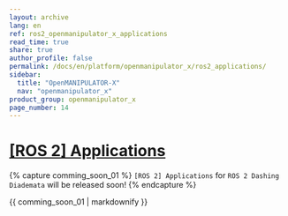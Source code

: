 ```yaml
---
layout: archive
lang: en
ref: ros2_openmanipulator_x_applications
read_time: true
share: true
author_profile: false
permalink: /docs/en/platform/openmanipulator_x/ros2_applications/
sidebar:
  title: "OpenMANIPULATOR-X"
  nav: "openmanipulator_x"
product_group: openmanipulator_x
page_number: 14
---
```


<div style="counter-reset: h1 13"></div>

# [[ROS 2] Applications](#ros-applications)

{% capture comming_soon_01 %}
`[ROS 2] Applications` for `ROS 2 Dashing Diademata` will be released soon!
{% endcapture %}
<div class="notice">{{ comming_soon_01 | markdownify }}</div>

<!--
## [Camera Application](#camera-application)

{% capture notice_01 %}
**NOTE**:
- This instructions were tested on `Ubuntu 16.04` and `ROS Kinetic Kame`.
- This instructions are supposed to be running on PC ROS packages installed in. Please run the instructions below on your PC ROS packages installed in.
{% endcapture %}
<div class="notice--info">{{ notice_01 | markdownify }}</div>

### [Install Camera Package](#install-camera-package)


#### [Astra Pro](#astra-pro)

##### Overview
![](/assets/images/platform/openmanipulator_x/OpenManipulator_camera_Astra_pro.png)  

The [Astra Series](https://orbbec3d.com/product-astra/) was designed to further improve on the attributes that set Orbbec 3D cameras apart from existing 3D cameras on the market. Astra 3D cameras provide computer vision that enables dozens of functions such as face recognition, gesture recognition, human body tracking, three-dimensional measurement, environment perception, and three-dimensional map reconstruction.

##### Specifications

| Items                                 | Specifications               |
|:--------------------------------------|:-----------------------------|
| RGB Image Resolution and Frame Rate   | 1280 x 720, @30fps           |
| Depth Imgae Resolution and Frame Rate | 640 x 480, @30fps            |
| FOV (Field-of-View)                   | 60°H x 49.5°V x 73°D         |
| Range                                 | 0.6m - 8m                    |
| USB Port                              | USB 2.0                      |
| Dimensions                            | 165mm x 30mm x 40mm          |
| Operating Systems                     | Android/Linux/Windows 7/8/10 |
| SDK                                   | Astra SDK or OpenNI          |
| Microphones                           | 2 (Built - in)               |

##### Installation
The following commands will install relevant Astra Pro library.
  ``` bash
  $ sudo apt-get install ros-kinetic-rgbd-launch ros-kinetic-libuvc-camera
  ```
  ``` bash
  $ cd ~/catkin_ws/src
  $ git clone https://github.com/orbbec/ros_astra_camera.git
  $ git clone https://github.com/ROBOTIS-GIT/ros_astra_launch.git
  $ cd ~/catkin_ws && catkin_make
  $ roscd astra_camera && ./scripts/create_udev_rules
  ```
##### Execution  
Run the following command.
  ``` bash
  $ sudo chmod a+rw /dev/bus/usb/${USB}/${PORT}
  $ roslaunch ros_astra_launch astra_pro.launch
  ```

You can use RViz or image_view to verify driver. You can select data topic name related to Astra Pro from drop down menu at the top of the application.
  ``` bash
  $ rqt_image_view
  ```

##### Reference
- [ORBBEC Astra Pro](https://orbbec3d.com/product-astra-pro/)    
- [Astra Pro ROS package](https://github.com/orbbec/ros_astra_camera)

#### [Realsense D435](#realsense-d435)

##### Overview
![](/assets/images/platform/openmanipulator_x/OpenManipulator_camera_Realsense_D435.png)  

The [Intel® RealSense™ Depth Camera D435](https://realsense.intel.com/depth-camera/#D415_D435) is a USB-powered depth camera and consists of a pair of depth sensors, RGB sensor, and infrared projector. It is ideal for makers and developers to add depth perception capability to their prototype development. The D435 is designed to best fit your prototype.

##### Specifications

| Items                                | Specifications                        |
|:-------------------------------------|:--------------------------------------|
| Use Environment                      | Indoor/Outdoor                        |
| RGB Sensor Resolution and Frame Rate | 1920 x 1080 at 30 fps                 |
| RGB Sensor FOV                       | 69.4°(H) x 42.5°(V) x 77°(D) (+/- 3°) |
| Depth Stream Output Resolution       | Up to 1280 x 720                      |
| Depth Stream Output Frame Rate       | Up to 90 fps                          |
| Depth Field of View (FOV)            | 85.2°(H) x 58°(V) x 94°(D) (+/- 3°)   |
| Minimum Depth Distance (Min-Z)       | 0.2m                                  |
| Maximum Range                        | Approx.10 meters                      |
| Dimension                            | 90 mm x 25 mm x 25 mm                 |
| Connectors                           | USB 3.0 Type - C                      |

##### Installation
The following commands will install relevant Intel® RealSense™ Depth Camera D435 library.
  ``` bash
  $ sudo apt-key adv --keyserver keys.gnupg.net --recv-key C8B3A55A6F3EFCDE || sudo apt-key adv --keyserver hkp://keyserver.ubuntu.com:80 --recv-key C8B3A55A6F3EFCDE
  $ sudo add-apt-repository "deb http://realsense-hw-public.s3.amazonaws.com/Debian/apt-repo xenial main" -u
  $ sudo apt-get install librealsense2-dev librealsense2-utils ros-kinetic-rgbd-launch
  ```
  ``` bash
  $ cd ~/catkin_ws/src
  $ git clone https://github.com/intel-ros/realsense.git
  $ cd ~/catkin_ws && catkin_make
  ```
##### Execution  
Run the following command.
  ``` bash
  $ roslaunch realsense2_camera rs_camera.launch
  ```

You can use RViz or image_view to verify driver. You can select data topic name related to Intel® RealSense™ Depth Camera D435 from drop down menu at the top of the application.
  ``` bash
  $ rqt_image_view
  ```

##### Reference
- [Intel® RealSense™ Depth Camera D435](https://realsense.intel.com/depth-camera/#D415_D435)    
- [Realsense ROS package](https://github.com/intel-ros/realsense)

#### [Raspberry Pi Camera V2](#raspberry-pi-camera-v2)

##### Overview
![](/assets/images/platform/turtlebot3/appendix_raspi_cam/Pi-Camera-front.jpg)

Please refer the detailed description of [Raspberry Pi Camera V2](/docs/en/platform/turtlebot3/appendix_raspi_cam/#overview)


##### Specifications

Please refer the detailed Specification of [Raspberry Pi Camera V2](/docs/en/platform/turtlebot3/appendix_raspi_cam/#specifications)

##### Installation

**Warning!**     
Raspberry pi must be installed before setting up the Raspberry Pi Camera V2.    
Please check this link out. [Raspberry Pi 3 Setup](/docs/en/platform/turtlebot3/raspberry_pi_3_setup/)
{: .notice--warning}

**[Raspberry Pi]** Setting up the camera hardware

``` bash
$ sudo raspi-config
```

![](/assets/images/platform/turtlebot3/appendix_raspi_cam/pi-cam-hardware-setting-1.png)

Select **3 Interfacing Options**    
![](/assets/images/platform/turtlebot3/appendix_raspi_cam/pi-cam-hardware-setting-2.png)

Select **P1 Camera**    
![](/assets/images/platform/turtlebot3/appendix_raspi_cam/pi-cam-hardware-setting-3.png)

Enable camera interface    
![](/assets/images/platform/turtlebot3/appendix_raspi_cam/pi-cam-hardware-setting-4.png)    
![](/assets/images/platform/turtlebot3/appendix_raspi_cam/pi-cam-hardware-setting-5.png)

After **reboot Raspberry Pi**, to test that the system is installed and working, try the following command:

``` bash
$ raspistill -v -o test.jpg
```
The display should show a five-second preview from the camera and then take a picture, saved to the file *test.jpg*

The following commands will install relevant Raspberry Pi Camera packages on your ROS system.

``` bash
$ sudo apt-get install ros-kinetic-compressed-image-transport ros-kinetic-camera-info-manager ros-kinetic-ar-track-alvar ros-kinetic-ar-track-alvar-msgs ros-kinetic-image-proc

```

``` bash
$ cd ~/catkin_ws/src
$ git clone https://github.com/UbiquityRobotics/raspicam_node.git
$ git clone https://github.com/ROBOTIS-GIT/open_manipulator_perceptions.git
$ cd ~/catkin_ws && catkin_make
```
##### Execution  

**Warning!**     
Before you run `rqt_image_view` in Remote PC, check your Raspberry Pi and Remote PC whether they are connected. Please check this link out.    
[Raspberry Pi 3 Setup](/docs/en/platform/turtlebot3/raspberry_pi_3_setup/#5-network-configuration)    
[Remote PC Setup](/docs/en/platform/turtlebot3/pc_setup/#network-configuration)
{: .notice--warning}

**[Remote PC]** Run the following command

``` bash
$ roscore
$ rqt_image_view
```

**[Raspberry Pi]** Run the following command.
``` bash
$ roslaunch roslaunch open_manipulator_camera raspicam.launch
```


##### Reference

- [Raspberry Pi Camera](https://www.raspberrypi.org/documentation/hardware/camera/README.md)
- [Getting Started](https://projects.raspberrypi.org/en/projects/getting-started-with-picamera)
- [Pi Camera ROS package](https://github.com/UbiquityRobotics/raspicam_node)

### [Install AR Marker Package](#install-ar-marker-package)

{% capture notice_01 %}
**NOTE**:
- This instructions were tested on `Ubuntu 16.04` and `ROS Kinetic Kame`.
- The `open_manipulator_perceptions` package requires [`ar_track_alvar`](http://wiki.ros.org/ar_track_alvar) package.
- Make sure to run the [OpenMANIPULATOR-PRO controller](/docs/en/platform/openmanipulator_pro/ros2_controller_package/#launch-controller) instructions before use of the instruction
{% endcapture %}
<div class="notice--info">{{ notice_01 | markdownify }}</div>

#### Downlaods AR Marker
If you use the `ar_track_alvar` package to recognize the ar marker, print out the ar marker [here](http://wiki.ros.org/ar_track_alvar).

#### Installation

{% capture notice_01 %}
**NOTE**:
- To use the **Raspberry Pi Camera V2**, install it on the **Remote PC**
{% endcapture %}
<div class="notice--info">{{ notice_01 | markdownify }}</div>

  ``` bash
  $ sudo apt-get install ros-kinetic-ar-track-alvar ros-kinetic-ar-track-alvar-msgs ros-kinetic-image-proc
  ```
  ``` bash
  $ cd ~/catkin_ws/src
  $ git clone https://github.com/ROBOTIS-GIT/open_manipulator_perceptions.git
  $ cd ~/catkin_ws && catkin_make
  ```

#### Execution
You have to change the parameters according to the type of camera. Run the following command.

##### Astra Pro

{% capture notice_01 %}
**NOTE**:
- [Astra Pro ROS package](#astra-pro) must be installed.
{% endcapture %}
<div class="notice--info">{{ notice_01 | markdownify }}</div>

  ``` bash
  $ roslaunch open_manipulator_ar_markers ar_pose.launch camera_model:=astra_pro
  ```
##### Realsense D435

{% capture notice_01 %}
**NOTE**:
- [Realsense D435 ROS package](#realsense-d435) must be installed.
{% endcapture %}
<div class="notice--info">{{ notice_01 | markdownify }}</div>


  ``` bash
  $ roslaunch open_manipulator_ar_markers ar_pose.launch camera_model:=realsense_d435
  ```
##### Raspberry Pi Camera V2
**[Raspberry Pi]**

{% capture notice_01 %}
**NOTE**:
- [Raspberry Pi Camera V2 ROS package](#raspberry-pi-camera-v2) must be installed.
{% endcapture %}
<div class="notice--info">{{ notice_01 | markdownify }}</div>


  ``` bash
  $ roslaunch open_manipulator_camera raspicam.launch
  ```
**[Remote PC]**
  ``` bash
  $ roslaunch open_manipulator_ar_markers ar_pose.launch camera_model:=raspicam
  ```

#### RViz
When the camera recognizes the AR marker, the pose of the AR marker is shown on RViz.
![](/assets/images/platform/openmanipulator_x/OpenManipulator_AR_Marker.png)

### [Pick and Place Example](#pick-and-place-example)
In this example, OpenMANIPULATOR-X uses Raspberry Pi Camera V2 to pick and place blocks. Print the camera frame to the OpenMANIPULATOR-X using a 3D printer to mount the camera. Attach a 3cm x 3cm ar marker to the cube block. When you run the example package, you pick the ar marker's id 1, 2, and 3 in order and stack them on one side.

<iframe width="560" height="315" src="https://www.youtube.com/embed/jIO2lhit1g8" frameborder="0" allow="accelerometer; autoplay; encrypted-media; gyroscope; picture-in-picture" allowfullscreen></iframe>

#### Camera Frame

##### Raspberry Pi Camera V2

Download the .stl file in the path below and output it to the 3D printer.
- [OnShape](https://cad.onshape.com/documents/317f41cd6ef3f111631e9f97/w/be4693711e5767f7686bfed7/e/3490ca5c51c70a615d19ad93)
- [Thingiverse](https://www.thingiverse.com/thing:3069574)

<img src="/assets/images/platform/openmanipulator_x/OpenManipulator_picam.png" width="600">  
<img src="/assets/images/platform/openmanipulator_x/OpenManipulator_picam_2.png" width="600">

##### Realsense D435

Download the .stl file in the path below and output it to the 3D printer.
- [OnShape](https://cad.onshape.com/documents/317f41cd6ef3f111631e9f97/w/be4693711e5767f7686bfed7/e/7dbdd6d59254066690fefc5a)
- [Thingiverse](https://www.thingiverse.com/thing:3069574)

<img src="/assets/images/platform/openmanipulator_x/OpenManipulator_d435.png" width="600">  
<img src="/assets/images/platform/openmanipulator_x/OpenManipulator_d435_2.png" width="600">

#### Install ROS package

{% capture notice_01 %}
**NOTE**:
- This instructions were tested on `Ubuntu 16.04` and `ROS Kinetic Kame`.
- Make sure to run the [OpenMANIPULATOR-PRO controller](/docs/en/platform/openmanipulator_pro/ros2_controller_package/#launch-controller) instructions before use of the instruction
- Proceed from [Install Camera Package](/docs/en/platform/ros2_openmanipulator_x/ros_applications/#install-camera-package) and [Install AR Marker Package](/docs/en/platform/ros2_openmanipulator_x/ros_applications/#install-ar-marker-package).
{% endcapture %}
<div class="notice--info">{{ notice_01 | markdownify }}</div>

{% capture notice_01 %}
**NOTE**:
- To use the **Raspberry Pi Camera V2**, install it on the **Remote PC**
{% endcapture %}
<div class="notice--info">{{ notice_01 | markdownify }}</div>

  ``` bash
  $ cd ~/catkin_ws/src
  $ git clone https://github.com/ROBOTIS-GIT/open_manipulator_applications.git
  $ cd ~/catkin_ws && catkin_make
  ```
If the catkin_make command has been completed without any errors, all the preparations are done.


#### Execution Example
Please, open the terminal window, run roscore as entering following command.

``` bash
$ roscore
```

After run roscore, Run **the controller of OpenManipulator**. Open the other terminal window and enter the following command in the terminal.      

``` bash
$ roslaunch open_manipulator_controller open_manipulator_controller.launch
```
{% capture warning_01 %}

**WARNING**  
Please check each joint position before running OpenMANIPULATOR-X. It might stop operation because of joint postion out of range.  
The picture on the below is showing you the ideal pose of OpenMANIPULATOR-X. Please adjust each joints along with the following picture when DYNAMIXEL torque isn't enabled.    
  
<img src="/assets/images/platform/openmanipulator_x/open_manipulator_start_pose.png" width="250">
{% endcapture %}
<div class="notice--warning">{{ warning_01 | markdownify }}</div>

If the OpenManipulator controller has been launched successfully, the terminal will show the following message.

```
SUMMARY
========

PARAMETERS
 * /open_manipulator/control_period: 0.01
 * /open_manipulator/moveit_sample_duration: 0.05
 * /open_manipulator/planning_group_name: arm
 * /open_manipulator/using_moveit: False
 * /open_manipulator/using_platform: True
 * /rosdistro: kinetic
 * /rosversion: 1.12.14

NODES
  /
    open_manipulator (open_manipulator_controller/open_manipulator_controller)

ROS_MASTER_URI=http://localhost:11311

process[open_manipulator-1]: started with pid [23452]
Joint Dynamixel ID : 11, Model Name : XM430-W350
Joint Dynamixel ID : 12, Model Name : XM430-W350
Joint Dynamixel ID : 13, Model Name : XM430-W350
Joint Dynamixel ID : 14, Model Name : XM430-W350
Gripper Dynamixel ID : 15, Model Name :XM430-W350
[ INFO] [1544509070.096942788]: Succeeded to init /open_manipulator
```

And Open the other terminal window and enter the following command in the terminal. This command is to execute a package that recognizes the ar marker. Enter the type of camera you are using and the size of the ar marker. In this example, we use a Raspberry Pi Camera V2 and 3cm ar marker.

``` bash
$ roslaunch open_manipulator_ar_markers ar_pose.launch camera_model:=raspicam user_marker_size:=3.0
```

{% capture notice_01 %}
**NOTE**: To use the **Raspberry Pi Camera V2**, Run the camera node in Raspberry Pi.  
{% endcapture %}
<div class="notice--info">{{ notice_01 | markdownify }}</div>

And Open the other terminal window and enter the following command in the terminal.
``` bash
$ roslaunch open_manipulator_pick_and_place open_manipulator_pick_and_place.launch
```
So, you can see the following message in the terminal window. You can check the robot status.

```
-----------------------------
Pick and Place demonstration!
-----------------------------
1 : Home pose
2 : Pick and Place demo. start
3 : Pick and Place demo. Stop
-----------------------------
-----------------------------
Present Joint Angle J1: 0.000 J2: 0.000 J3: 0.000 J4: 0.000
Present Tool Position: 0.000
Present Kinematics Position X: 0.000 Y: 0.000 Z: 0.000
-----------------------------
```
There are three commands. Please enter that number in the terminal.
 
1. Home pose: Move to the home pose.
2. Pick and Place demo. Start: Start the Pick and Place demonstration.
3. Pick and Place demo. Stop: Stop the Pick and Place demonstration.

## [Master Slave](#master-slave)

In this example, if the user is holding the master OpenManipulator, the slave OpenManipulator-X moves like master robot. Recording mode allows you to save the trajectory as you move the master OpenManipulator-X and play it back to the slave OpenManipulator.

<iframe width="560" height="315" src="https://www.youtube.com/embed/kTS3Yx75mLo" frameborder="0" allow="accelerometer; autoplay; encrypted-media; gyroscope; picture-in-picture" allowfullscreen></iframe>

### [Setup of OpenManipulator-X](#setup-of-openmanipulator-x)
Since you need to control two OpenManipulators on one PC, use two U2D2s and two OpenManipulators to connect as shown below.

![](/assets/images/platform/openmanipulator_x/OpenManipulator_master_slave_connection.png)

![](/assets/images/platform/openmanipulator_x/OpenManipulator_master_slave.png)
#### Master OpenManipulator
Master OpenManipulator-X is a robot that is controlled by the user. This is easy to move because no torque is applied to dynamixel. Dynamixel of master OpenManipulator-X sets the ID as below and the baudrate as 1000000bps.

|  Name   | Dynamixel ID |
|:-------:|:------------:|
| Joint 1 |      1       |
| Joint 2 |      2       |
| Joint 3 |      3       |
| Joint 4 |      4       |
| Gripper |      5       |

#### Slave OpenManipulator
Slave OpenManipulator-X moves synchronously with Master OpenManipulator. Dynamixel of slave OpenManipulator-X sets the ID as below and the baudrate as 1000000bps. This is the same as the default OpenManipulator-X setting.

|  Name   | Dynamixel ID |
|:-------:|:------------:|
| Joint 1 |      11      |
| Joint 2 |      12      |
| Joint 3 |      13      |
| Joint 4 |      14      |
| Gripper |      15      |

### [Install Package](#install-package)
Run the following command in a terminal window.

``` bash
$ cd ~/catkin_ws/src/
$ git clone https://github.com/ROBOTIS-GIT/open_manipulator_applications.git
$ cd ~/catkin_ws && catkin_make
```
If the catkin_make command has been completed without any errors, all the preparations are done.

### [Execute Example](#execute-example)
Please, open the terminal window, run roscore as entering following command.

``` bash
$ roscore
```

After run roscore, Run **the controller of slave OpenManipulator**. Open the other terminal window and enter the following command in the terminal.      
`dynamixel_usb_port` is a parameter to set use port to connected with Dynamixel of slave OpenManipulator. It should be set **/dev/ttyUSB@** and it is different from use port of master OpenManipulator.

``` bash
$ roslaunch open_manipulator_controller open_manipulator_controller.launch dynamixel_usb_port:=/dev/ttyUSB0
```


{% capture warning_01 %}

**WARNING** :  
Please check each joint position before running OpenMANIPULATOR-X. It might stop operation because of joint position out of range.  
The picture on the below is showing you the ideal pose of OpenMANIPULATOR-X. Please adjust each joints along with the following picture when DYNAMIXEL torque isn't enabled.    
  
<img src="/assets/images/platform/openmanipulator_x/open_manipulator_start_pose.png" width="250">
{% endcapture %}
<div class="notice--warning">{{ warning_01 | markdownify }}</div>

If the master OpenManipulator-X controller has been launched successfully, the terminal will show the following message.

```
SUMMARY
========

PARAMETERS
 * /open_manipulator/control_period: 0.01
 * /open_manipulator/moveit_sample_duration: 0.05
 * /open_manipulator/planning_group_name: arm
 * /open_manipulator/using_moveit: False
 * /open_manipulator/using_platform: True
 * /rosdistro: kinetic
 * /rosversion: 1.12.14

NODES
  /
    open_manipulator (open_manipulator_controller/open_manipulator_controller)

ROS_MASTER_URI=http://localhost:11311

process[open_manipulator-1]: started with pid [23452]
Joint Dynamixel ID : 11, Model Name : XM430-W350
Joint Dynamixel ID : 12, Model Name : XM430-W350
Joint Dynamixel ID : 13, Model Name : XM430-W350
Joint Dynamixel ID : 14, Model Name : XM430-W350
Gripper Dynamixel ID : 15, Model Name :XM430-W350
[ INFO] [1544509070.096942788]: Succeeded to init /open_manipulator
```

And Open the other terminal window and enter the following command in the terminal. This command is to run **the controller of master OpenManipulator**.     
`usb_port` is a parameter to set use port to connected with Dynamixel of master OpenManipulator. It should be set **/dev/ttyUSB@** and it is different from use port of slave OpenManipulator.

``` bash
$ roslaunch open_manipulator_master_slave open_manipulator_master.launch usb_port:=/dev/ttyUSB1
```

If the slave OpenManipulator-X controller has been launched successfully, the terminal will show the following message.

```
SUMMARY
========

PARAMETERS
 * /open_manipulator/open_manipulator_master/gripper_id: 5
 * /open_manipulator/open_manipulator_master/joint1_id: 1
 * /open_manipulator/open_manipulator_master/joint2_id: 2
 * /open_manipulator/open_manipulator_master/joint3_id: 3
 * /open_manipulator/open_manipulator_master/joint4_id: 4
 * /open_manipulator/open_manipulator_master/service_call_period: 0.01
 * /rosdistro: kinetic
 * /rosversion: 1.12.14

NODES
  /open_manipulator/
    open_manipulator_master (open_manipulator_master_slave/open_manipulator_master)

ROS_MASTER_URI=http://localhost:11311

process[open_manipulator/open_manipulator_master-1]: started with pid [32026]
Joint Dynamixel ID : 1, Model Name : XM430-W350
Joint Dynamixel ID : 2, Model Name : XM430-W350
Joint Dynamixel ID : 3, Model Name : XM430-W350
Joint Dynamixel ID : 4, Model Name : XM430-W350
Gripper Dynamixel ID : 5, Model Name :XM430-W350
```

So, you can see the following message in the terminal window. You can check the current control mode and robot status(joint angle, tool position).

```
-----------------------------
Control Your OpenManipulator!
-----------------------------
Present Control Mode
Master - Slave Mode
-----------------------------
1 : Master - Slave Mode
2 : Start Recording Trajectory
3 : Stop Recording Trajectory
4 : Play Recorded Trajectory
-----------------------------
Present Joint Angle J1: -0.170 J2: 0.367 J3: -0.046 J4: 0.959
Present Tool Position: 0.000
-----------------------------
```
There are four control modes. Please enter that number in the terminal.

1. Master-Slave Mode: Master robot and slave robot move synchronously.
2. Start Recording Trajectory: Master robot and slave robot move synchronously and the controller records the moving trajectory.
3. Stop Recording Trajectory: Ends the recording.
4. Play Recorded Trajectory: The trajectory recorded in the 2nd mode is reproduced only by the slave robot.


-->

[OpenCR]: /docs/en/parts/controller/opencr10/
[OpenCR Manual]: /docs/en/parts/controller/opencr10/
[rc100]: /docs/en/parts/communication/rc-100/
[bt410]: /docs/en/parts/communication/bt-410/

[open_manipulator_msgs/GetJointPosition]: /docs/en/popup/open_manipulator_msgs_GetJointPosition/
[open_manipulator_msgs/GetKinematicsPose]: /docs/en/popup/open_manipulator_msgs_GetKinematicsPose/
[open_manipulator_msgs/SetJointPosition]: /docs/en/popup/open_manipulator_msgs_SetJointPosition/
[open_manipulator_msgs/SetKinematicsPose]: /docs/en/popup/open_manipulator_msgs_SetKinematicsPose/
[open_manipulator_msgs/SetActuatorState]: /docs/en/popup/open_manipulator_msgs_SetActuatorState/
[open_manipulator_msgs/SetDrawingTrajectory]: /docs/en/popup/open_manipulator_msgs_SetDrawingTrajectory/

[sensor_msgs/JointState]: /docs/en/popup/sensor_msgs_JointState_msg/
[open_manipulator_msgs/KinematicsPose]: /docs/en/popup/open_manipulator_msgs_KinematicsPose/
[open_manipulator_msgs/OpenManipulatorState]: /docs/en/popup/open_manipulator_msgs_OpenManipulatorState/
[std_msgs::String]: /docs/en/popup/std_msgs_string/

[task space]: /docs/en/popup/open_manipulator_coordinates/
[joint space]: /docs/en/popup/open_manipulator_coordinates/
